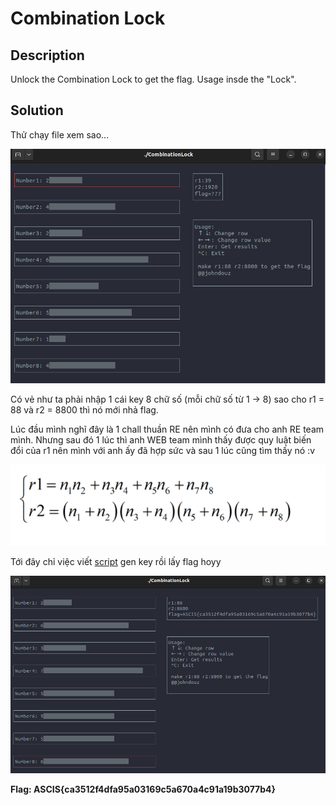 # Combination Lock

## Description

Unlock the Combination Lock to get the flag. Usage insde the "Lock".

## Solution

Thử chạy file xem sao...

![](./lock.png)

Có vẻ như ta phải nhập 1 cái key 8 chữ số (mỗi chữ số từ 1 -> 8) sao cho r1 = 88 và r2 = 8800 thì nó mới nhả flag. 

Lúc đầu mình nghĩ đây là 1 chall thuần RE nên mình có đưa cho anh RE team mình. Nhưng sau đó 1 lúc thì anh WEB team mình thấy được quy luật biến đổi của r1 nên mình với anh ấy đã hợp sức và sau 1 lúc cũng tìm thấy nó :v

![](./done.png)

Tới đây chỉ việc viết [script](./genkey.py) gen key rồi lấy flag hoyy

![](./flag.png)

**Flag: ASCIS{ca3512f4dfa95a03169c5a670a4c91a19b3077b4}**
